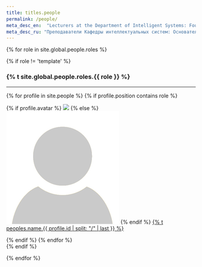 ```yaml
---
title: titles.people
permalink: /people/
meta_desc_en:  "Lecturers at the Department of Intelligent Systems: Founders of the Department, Doctors of Science, Ph.D, teachers, Graduate Students, Instructors"
meta_desc_ru: "Преподаватели Кафедры интеллектуальных систем: Основатели кафедры, Доктора наук, Кандидаты наук, преподаватели, Аспиранты, семинаристы"
---
```

{% for role in site.global.people.roles %}


{% if role != 'template' %}

<div class="list-header">
  <h3 id="{% t site.global.people.roles.{{ role }} %}">{% t site.global.people.roles.{{ role }} %}</h3>
</div>
<hr>
<div class="list people">
  {% for profile in site.people %}
    {% if profile.position contains role %}
      <div class="list-item-people">
        <p class="list-post-title">
          {% if profile.avatar %}
            <a href="{{ site.baseurl }}{{ profile.url }}"><img class="profile-thumbnail" src="/images/people/{{profile.avatar}}"></a>
          {% else %}
            <a href="{{ site.baseurl }}{{ profile.url }}"><img class="profile-thumbnail" src="/images/people/default.jpg"></a>
          {% endif %}
          <a class="name" href="{{ site.baseurl }}{{ profile.url }}">{% t peoples.name.{{ profile.id | split: "/" | last }} %}</a>
        </p>
      </div>    
    {% endif %}
  {% endfor %}
</div>
{% endif %}

{% endfor %}
